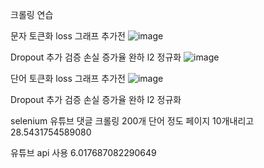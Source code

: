 
크롤링 연습



문자 토큰화 loss 그래프
추가전
![image](https://github.com/user-attachments/assets/6c5134a3-641f-4f7d-86a9-fdfdf1f90b3e)


Dropout 추가 검증 손실 증가율 완하
l2 정규화
![image](https://github.com/user-attachments/assets/c9873ffe-06c8-4595-a977-d0e05253468c)


단어 토큰화 loss 그래프
추가전
![image](https://github.com/user-attachments/assets/892a2052-3689-4ef1-9d05-7b5de9e37b0a)


Dropout 추가 검증 손실 증가율 완하
l2 정규화

selenium 유튜브 댓글 크롤링 200개 단어 정도 페이지 10개내리고 
28.5431754589080


유튜브 api 사용
6.017687082290649
